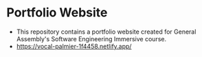 # Portfolio Website
* This repository contains a portfolio website created for General Assembly's Software Engineering Immersive course.
* https://vocal-palmier-1f4458.netlify.app/
